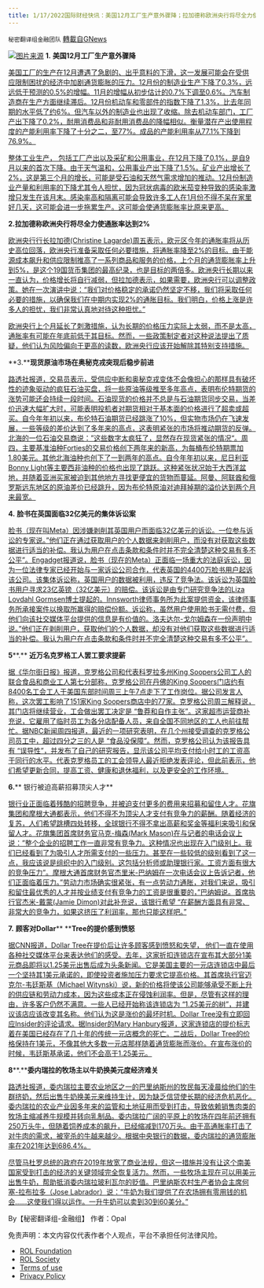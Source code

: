 ```yaml
---
title: 1/17/2022国际财经快讯：美国12月工厂生产意外骤降；拉加德称欧洲央行将尽全力使通胀率达到2%
---
```

`秘密翻译组金融团队` [轉載自GNews](https://gnews.org/zh-hans/1871572/)

![](https://assets.gnews.org/wp-content/uploads/2022/01/图片1-109.png)[图片来源](https://reuters.com)
**1.** **美国1****2****月工厂生产意外骤降**

[美国工厂的生产在12月遭遇了急剧的、出乎意料的下滑，这一发展可能会在受供应限制困扰的经济中加剧通货膨胀的压力。12月份的制造业生产下降了0.3%，远远低于预测的0.5%的增幅。11月的增幅从初步估计的0.7%下调至0.6%。汽车制造商在生产方面继续滞后。12月份机动车和零部件的指数下降了1.3%，比去年同期的水平低了约6%。但汽车以外的制造业也出现了收缩。除去机动车部门，工厂产出下降了0.2%，耐用消费品和非耐用消费品的降幅相似。衡量潜在产出使用程度的产能利用率下降了十分之二，至77%。成品的产能利用率从77.1%下降到76.9%。](https://www.breitbart.com/politics/2022/01/14/factory-production-unexpectedly-plunged-in-december-worsening-supply-constraints/)

[整体工业生产， 包括工厂产出以及采矿和公用事业，在12月下降了0.1%，是自9月以来的首次下降。由于天气温和，公用事业产出下降了1.5%。矿业产出增长了2%，这是第三个月的增长，可能是受石油和天然气需求增加的推动。12月份制造业产量和利用率的下降尤其令人担忧，因为冠状病毒的欧米茄变种导致的感染率激增只发生在该月末。感染率高和隔离可能会导致许多工人在1月份不得不呆在家里好几天，这可能会进一步拖累生产。这可能会使通货膨胀率比原来更高。](https://www.breitbart.com/politics/2022/01/14/factory-production-unexpectedly-plunged-in-december-worsening-supply-constraints/)

**2.****拉加德称欧洲央行将尽全力使通胀率达到****2%**

[欧洲央行行长拉加德(Christine Lagarde)周五表示，欧元区今年的通胀率将从历史高位回落，欧洲央行准备采取任何必要措施，将通胀率降至2%的目标。由于能源成本飙升和供应限制推高了一系列商品和服务的价格，上个月的通货膨胀率上升到5%，是这个19国货币集团的最高纪录，也是目标的两倍多。欧洲央行长期以来一直认为，价格增长将自行减弱，但拉加德表示，如果需要，欧洲央行可以调整政策。她在一次演讲中说：“我们对价格稳定的承诺仍然坚定不移，我们将采取任何必要的措施，以确保我们在中期内实现2%的通胀目标。我们明白，价格上涨是许多人的担忧，我们非常认真地对待这种担忧。”](https://www.oann.com/ecb-will-do-everything-it-takes-to-get-inflation-to-2-lagarde/)

[欧洲央行上个月延长了刺激措施，认为长期的价格压力实际上太弱，而不是太高，通胀率有可能在年底前低于其目标。然而，一些政策制定者对这种说法提出了质疑，他们认为风险偏向于更高的读数，欧洲央行应该开始解除其特别支持措施。](https://www.oann.com/ecb-will-do-everything-it-takes-to-get-inflation-to-2-lagarde/)

**3.****现货原油市场在奥秘克戎突现后稳步前进**

[路透社报道，交易员表示，受供应中断和奥秘克戎变体不会像担心的那样具有破坏性的迹象驱动的疯狂石油买盘，将一些原油等级推至多年高点，表明布伦特期货的涨势可能还会持续一段时间。石油现货的价格并不总是与石油期货同步交易，当差价迅速大幅扩大时，可能表明投机者对期货相对于基本面的价格进行了超卖或超买。自今年年初以来，布伦特石油期货已经跳涨了10%，但实物市场仍在飞速发展，一些等级的差价达到了多年来的高点，这表明紧张的市场将推动期货的反弹。北海的一位石油交易商说：”这些数字太疯狂了，显然存在现货紧张的情况“。周四，主要基准油种Forties的交易价格创下两年来的新高，为每桶布伦特期票加1.80美元。其他北海油种也创下了一到两年的高点。自今年年初以来，尼日利亚Bonny Light等主要西非油种的价格也出现了跳跃。这种紧张状况始于大西洋盆地，并随着亚洲买家被迫到其他地方寻找更便宜的货物而蔓延。阿曼、阿联酋和俄罗斯远东地区的原油差价已经跳升，因为布伦特原油对迪拜掉期的溢价达到两个月来最宽。](https://www.reuters.com/business/energy/physical-crude-oil-market-steams-ahead-after-omicron-blip-2022-01-16/)

**4.** **脸书在英国面临****32****亿美元的集体诉讼案**

[脸书（现在叫Meta）因涉嫌剥削其英国用户而面临32亿美元的诉讼。一位参与诉讼的专家说。”他们正在通过获取用户的个人数据来剥削用户，而没有对获取这些数据进行适当的补偿。我认为用户在点击条款和条件时并不完全清楚这种交易有多不公平”。Engadget报道说，脸书（现在的Meta）正面临一场重大的法庭诉讼，因为一位法律专家已经开始与一家诉讼公司合作，代表英国的4400万脸书用户起诉该公司。该集体诉讼称，英国用户的数据被利用，违反了竞争法。该诉讼为英国脸书用户寻求23亿英镑（32亿美元）的赔偿。该诉讼是由专门研究竞争法的Liza Lovdahl Gormsen博士提起的。Innsworth律师事务所为此案提供资金，该律师事务所承接案件以换取所赢得的赔偿份额。诉讼称，虽然用户使用脸书无需付费，但他们向该社交媒体平台提供的信息是有价值的。洛夫达尔-戈尔姆森在一份声明中说。”他们正在剥削用户，获取他们的个人数据，却没有对他们获取这些数据进行适当的补偿。我认为用户在点击条款和条件时并不完全清楚这种交易有多不公平”。](https://www.breitbart.com/tech/2022/01/14/facebook-facing-3-2-billion-class-action-lawsuit-over-treatment-of-uk-users/)

**5****.** **近万名克罗格工人罢工要求提薪**

[据《华尔街日报》报道，克罗格公司和代表科罗拉多州King Soopers公司工人的联合食品和商业工人第七分部称，克罗格公司在丹佛的King Soopers门店约有8400名工会工人于美国东部时间周三上午7点走下了工作岗位。据公司发言人称，这次罢工影响了151家King Soopers商店中的77家。克罗格公司周三解释说，其门店将继续营业，工会做出罢工决定是 “鲁莽和自作主张”。这家超市运营商补充说，它雇用了临时员工为各分店配备人员，来自全国不同地区的工人也前往帮忙。据NBC新闻周四报道，最近的一项研究表明，在几个州接受调查的克罗格公司员工中，超过四分之三的人是 “食品没保障”。然而，克罗格公司认为该报告具有 “误导性”，并发布了自己的研究报告，显示该公司平均支付给小时工的工资高于同行的水平。代表克罗格员工的工会领导人最近拒绝发表评论，但此前表示，他们希望更新合同，提高工资、健康和退休福利，以及更安全的工作环境。](https://www.breitbart.com/economy/2022/01/15/thousands-kroger-workers-strike-demand-better-pay/)

**6.**** 银行被迫高薪招募顶尖人才**

[银行业正面临着残酷的招聘竞争，并被迫支付更多的费用来招募和留住人才。花旗集团和摩根大通都表示，他们不得不为顶尖人才支付有竞争力的薪酬。随着经济的复苏，人们希望跳槽四处转移，全球银行不得不拿出高薪和奖金等福利来吸引和保留人才。花旗集团首席财务官马克-梅森(Mark Mason)在与记者的电话会议上说：”整个企业的招聘工作一直非常有竞争力。这种情况也出现在入门级别上。我们已经看到了为吸引人才所需支付的一些压力。甚至在一些较低的级别看到了这一点，我应该说是组织中的入门级别。这包括分析师或助理银行家。工资方面有很大的竞争压力”。摩根大通首席财务官杰里米-巴纳姆在一次电话会议上告诉记者，他们正面临着压力。”劳动力市场确实很紧张，有一点劳动力通胀，对我们来说，吸引和留住最优秀的人才并按业绩支付有竞争力的工资是很重要的，”巴纳姆说。首席执行官杰米-戴蒙(Jamie Dimon)对此补充说，该银行希望 “在薪酬方面具有非常、非常大的竞争力，如果这挤压了利润率，那也只能这样吧。”](https://www.reuters.com/world/us/banks-say-they-are-paying-up-talent-hiring-is-competitive-2022-01-14/)

**7.** **顾客对Dollar**** ****Tree的提价感到愤怒**

[据CNN报道，Dollar Tree在提价后让许多顾客感到愤怒和失望， 他们一直在使用各种社交媒体平台来表达他们的感受。去年，这家折扣连锁店在宣布其大部分1美元商品即将以1.25美元出售后成为头条新闻。它是美国主要的一元店连锁店中最后一个坚持其1美元承诺的，即使投资者施加压力要求它提高价格。其首席执行官迈克尔-韦廷斯基（Michael Witynski）说，新的价格将使该公司能够承受不断上升的供应链和劳动力成本，因为这些成本正在侵蚀利润率。但是，尽管有这样的理由，许多客户仍然不满意。一些人已经开始称该连锁店为 “1.25美元的树”，并建议该店应该改变其名称。他们认为这是涨价的最坏时机。Dollar Tree没有立即回应Insider的评论请求。据Insider的Mary Hanbury报道，这家连锁店的提价标志着在美国已经存在了几十年的传统一元店概念的死亡。二战后，Dollar Tree的价格保持在1美元，不像其他大多数一元店那样随着通货膨胀而涨价。在宣布涨价的时候，韦廷斯基承诺，他们不会高于1.25美元。](https://www.businessinsider.com/dollar-tree-criticized-price-hike-loyal-customers-unhappy-shopping-retail-2022-1)

**8****.****委内瑞拉的牧场主以牛奶换美元度经济难关**

[路透社报道，委内瑞拉主要农业地区之一的巴里纳斯州的牧民每天凌晨给他们的牛群挤奶，然后出售牛奶换美元来维持生计，因为缺乏信贷使长期的经济危机恶化。委内瑞拉的农业产业因多年来的监管和土地征用而受到打击，导致依赖销售肉类的牧场主缩减养牛规模并转向乳制品。委内瑞拉广阔的平原上的牧场在四年前还拥有250万头牛，但随着饲养成本的飙升，已经缩减到170万头。由于高通胀率打击了对牛肉的需求，被宰杀的牛越来越少。根据中央银行的数据，委内瑞拉的通货膨胀率在2021年达到686.4%。](https://www.oann.com/milk-for-dollars-helps-venezuelas-ranchers-weather-economic-woes/)

[尽管马杜罗总统的政府在2019年放宽了商业法规，但这一措施并没有让这个南美国家受到打击的经济的关键领域完全恢复活力。然而，一些牧场主现在可以用美元出售牛奶，帮助抵消委内瑞拉玻利瓦尔的贬值。巴里纳斯农村生产者协会主席何塞-拉布拉多（Jose Labrador）说：“牛奶为我们提供了在农场拥有零用钱的机会……这使我们得以运作。一升牛奶可以卖到30到60美分。”](https://www.oann.com/milk-for-dollars-helps-venezuelas-ranchers-weather-economic-woes/)

By【秘密翻译组-金融组】
作者：Opal

 

免责声明：本文内容仅代表作者个人观点，平台不承担任何法律风险。

- [ROL Foundation](https://rolfoundation.org/)
- [ROL Society](https://rolsociety.org/)
- [Terms of use](https://gnews.org/terms-of-use-3/)
- [Privacy Policy](https://gnews.org/privacy-policy/)
